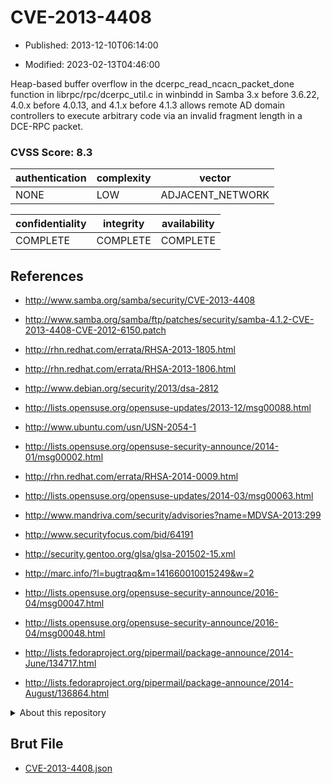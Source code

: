 # CVE-2013-4408

- Published: 2013-12-10T06:14:00

- Modified: 2023-02-13T04:46:00

Heap-based buffer overflow in the dcerpc_read_ncacn_packet_done function in librpc/rpc/dcerpc_util.c in winbindd in Samba 3.x before 3.6.22, 4.0.x before 4.0.13, and 4.1.x before 4.1.3 allows remote AD domain controllers to execute arbitrary code via an invalid fragment length in a DCE-RPC packet.

### CVSS Score: **8.3**

| authentication | complexity | vector |
| --- | --- | --- |
| NONE | LOW | ADJACENT_NETWORK |

| confidentiality | integrity | availability |
| --- | --- | --- |
| COMPLETE | COMPLETE | COMPLETE |

## References

* http://www.samba.org/samba/security/CVE-2013-4408

* http://www.samba.org/samba/ftp/patches/security/samba-4.1.2-CVE-2013-4408-CVE-2012-6150.patch

* http://rhn.redhat.com/errata/RHSA-2013-1805.html

* http://rhn.redhat.com/errata/RHSA-2013-1806.html

* http://www.debian.org/security/2013/dsa-2812

* http://lists.opensuse.org/opensuse-updates/2013-12/msg00088.html

* http://www.ubuntu.com/usn/USN-2054-1

* http://lists.opensuse.org/opensuse-security-announce/2014-01/msg00002.html

* http://rhn.redhat.com/errata/RHSA-2014-0009.html

* http://lists.opensuse.org/opensuse-updates/2014-03/msg00063.html

* http://www.mandriva.com/security/advisories?name=MDVSA-2013:299

* http://www.securityfocus.com/bid/64191

* http://security.gentoo.org/glsa/glsa-201502-15.xml

* http://marc.info/?l=bugtraq&m=141660010015249&w=2

* http://lists.opensuse.org/opensuse-security-announce/2016-04/msg00047.html

* http://lists.opensuse.org/opensuse-security-announce/2016-04/msg00048.html

* http://lists.fedoraproject.org/pipermail/package-announce/2014-June/134717.html

* http://lists.fedoraproject.org/pipermail/package-announce/2014-August/136864.html

<details>
<summary>About this repository</summary> 

  This repository is part of the project [Live Hack CVE](https://github.com/Live-Hack-CVE). Main website can be found [www.live-hack.org](https://www.live-hack.org) 
  
  Made by [Sn0wAlice](https://github.com/Sn0wAlice) for the people that care about security and need to have a feed of the latest CVEs. Hope you enjoy it, don't forget to star the repo and follow me on [Twitter](https://twitter.com/Sn0wAlice) and [Github](https://github.com/Sn0wAlice). And that is my [personnal website](https://www.alice-snow.me/)

  - [Home Page](https://github.com/Live-Hack-CVE)
  - [Framework](https://github.com/Live-Hack-CVE/cve-framework)
  - [CVE database](https://github.com/Live-Hack-CVE/full_database)
  - [Changelog](https://github.com/Live-Hack-CVE/Changelog)
</details>

## Brut File

* [CVE-2013-4408.json](https://raw.githubusercontent.com/Live-Hack-CVE/full_database/main/cves/2013/CVE-2013-4408.json)

